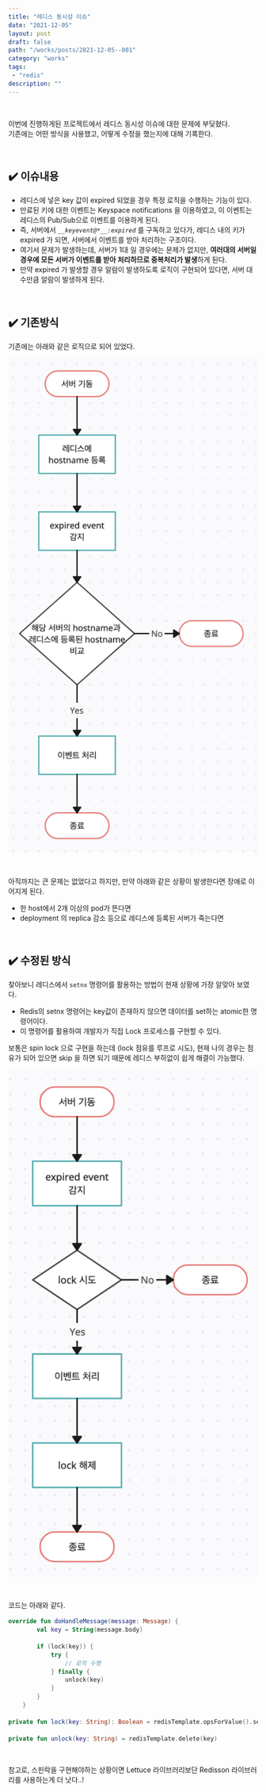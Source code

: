 ```yaml
---
title: "레디스 동시성 이슈"
date: "2021-12-05"
layout: post
draft: false
path: "/works/posts/2021-12-05--001"
category: "works"
tags: 
 - "redis"
description: ""
---
```


<br/>

이번에 진행하게된 프로젝트에서 레디스 동시성 이슈에 대한 문제에 부딪혔다.  
기존에는 어떤 방식을 사용했고, 어떻게 수정을 했는지에 대해 기록한다.

<br/>

## ✔️ 이슈내용
* 레디스에 넣은 key 값이 expired 되었을 경우 특정 로직을 수행하는 기능이 있다.
* 만료된 키에 대한 이벤트는 Keyspace notifications 을 이용하였고, 이 이벤트는 레디스의 Pub/Sub으로 이벤트를 이용하게 된다.
* 즉, 서버에서 *`__keyevent@*__:expired`* 를 구독하고 있다가, 레디스 내의 키가 expired 가 되면, 서버에서 이벤트를 받아 처리하는 구조이다.
* 여기서 문제가 발생하는데, 서버가 1대 일 경우에는 문제가 없지만, **여러대의 서버일 경우에 모든 서버가 이벤트를 받아 처리하므로 중복처리가 발생**하게 된다.
* 만약 expired 가 발생할 경우 알람이 발생하도록 로직이 구현되어 있다면, 서버 대수만큼 알람이 발생하게 된다.

<br/>

## ✔️ 기존방식
기존에는 아래와 같은 로직으로 되어 있었다.

![](001-1.png)

<br/>

아직까지는 큰 문제는 없었다고 하지만, 만약 아래와 같은 상황이 발생한다면 장애로 이어지게 된다.

- 한 host에서 2개 이상의 pod가 뜬다면
- deployment 의 replica 감소 등으로 레디스에 등록된 서버가 죽는다면

<br/>

## ✔️ 수정된 방식

찾아보니 레디스에서 `setnx` 명령어를 활용하는 방법이 현재 상황에 가장 알맞아 보였다.
* Redis의 setnx 명령어는 key값이 존재하지 않으면 데이터를 set하는 atomic한 명령어이다. 
* 이 명령어를 활용하여 개발자가 직접 Lock 프로세스를 구현할 수 있다.

보통은 spin lock 으로 구현을 하는데 (lock 점유를 루프로 시도), 현재 나의 경우는 점유가 되어 있으면 skip 을 하면 되기 때문에 레디스 부하없이 쉽게 해결이 가능했다.

![](001-2.png)

<br/>

코드는 아래와 같다.

```kotlin
override fun doHandleMessage(message: Message) {
        val key = String(message.body)

        if (lock(key)) {
            try {
                // 로직 수행
            } finally {
                unlock(key)
            }
        }
    }

private fun lock(key: String): Boolean = redisTemplate.opsForValue().setIfAbsent(key, "lock") ?: false

private fun unlock(key: String) = redisTemplate.delete(key)
```

<br/>

참고로, 스핀락을 구현해야하는 상황이면 Lettuce 라이브러리보단 Redisson 라이브러리를 사용하는게 더 낫다..!